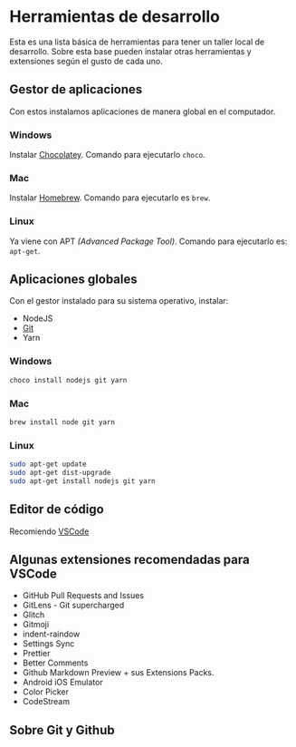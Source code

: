 # Herramientas de desarrollo

Esta es una lista básica de herramientas para tener un taller local de desarrollo. Sobre esta base pueden instalar otras herramientas y extensiones según el gusto de cada uno.

## Gestor de aplicaciones

Con estos instalamos aplicaciones de manera global en el computador.

### Windows

Instalar [Chocolatey](https://chocolatey.org/install). Comando para ejecutarlo `choco`.

### Mac

Instalar [Homebrew](https://brew.sh/). Comando para ejecutarlo es `brew`.

### Linux

Ya viene con APT _(Advanced Package Tool)_. Comando para ejecutarlo es: `apt-get`.

## Aplicaciones globales

Con el gestor instalado para su sistema operativo, instalar:

- NodeJS
- [Git](#sobre-git-y-github)
- Yarn

### Windows

```bash
choco install nodejs git yarn
```

### Mac

```bash
brew install node git yarn
```

### Linux

```bash
sudo apt-get update
sudo apt-get dist-upgrade
sudo apt-get install nodejs git yarn
```

## Editor de código

Recomiendo [VSCode](https://code.visualstudio.com/)

## Algunas extensiones recomendadas para VSCode

- GitHub Pull Requests and Issues
- GitLens - Git supercharged
- Glitch
- Gitmoji
- indent-raindow
- Settings Sync
- Prettier
- Better Comments
- Github Markdown Preview + sus Extensions Packs.
- Android iOS Emulator
- Color Picker
- CodeStream

## Sobre Git y Github
